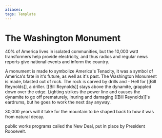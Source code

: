 ```yaml
---
aliases: 
tags: Template
---
```

# The Washington Monument
40% of America lives in isolated communities, but the 10,000 watt transformers help provide electricity, and thus radios and regular news reports give national events and inform the country.

A monument is made to symbolize America's Tenacity, it was a symbol of America's fate in it's future, as well as it's past. The Washington Monument is made, blasted out of rock. The rock is carved by drills and  - Hell for [[Bill Reynolds]], a driller. [[Bill Reynolds]] stays above the dynamite, grappled down over the edge. Lighting strikes the power line and causes the dynamite to go off prematurely, inuring and damaging [[Bill Reynolds]]'s eardrums, but he goes to work the next day anyway.

30,000 years will it take for the mountain to be shaped back to how it was from natural decay.

public works programs called the New Deal, put in place by President Roosevelt.